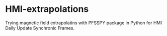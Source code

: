 # HMI-extrapolations
Trying magnetic field extrapolatins with PFSSPY package in Python for HMI Daily Update Synchronic Frames.
